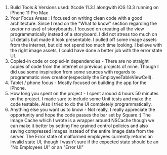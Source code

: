 
1. Build Tools & Versions used: Xcode 11.3.1 alongwith iOS 13.3 running on iPhone 11 Pro Max
2. Your Focus Areas : I focused on writing clean code with a good architecture. Since I read on the "What to know" section regarding the use(or no use) of storyboards, I focused on creating all the view programmatically instead of a storyboard. I did not stress too much on UI details but made it look presentable. I pulled off some image assets from the internet, but did not spend too much time looking. I believe with the right image assets, I could have done a better job with the error state UI. 
3. Copied-in code or copied-in dependencies - There are no straight copies of code from the internet or previous projects of mine. Though I did use some inspiration from some sources with regards to programmatic view creation(especially the EmployeeTableViewCell).
4. Tablet / phone focus - Mostly focused on building the app for the iPhone.
5. How long you spent on the project - I spent around 4 hours 50 minutes on the project. I made sure to include some Unit tests and make the code testable. Also I tried to do the UI completely programmatically.
6. Anything else you want us to know - Not really, I really appreciate the opportunity and hope the code passes the bar set by Square :) 
The Image Cache which I wrote is a wrapper around NSCache though we can make it better by setting fine grained control policies and also saving compressed images instead of the entire image data from the server. 
The Error state of malformed employees currently returns an Invalid state UI, though I wasn't sure if the expected state should be an "No Employees UI" or an "Error UI"
